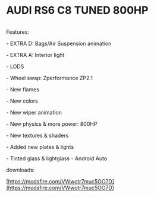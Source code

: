# AUDI RS6 C8 TUNED 800HP

<figure><img src="../../.gitbook/assets/Screenshot_f_audi_rs6_2020_tuned_ult_studio_grey_15-8-124-20-30-58.jpg" alt=""><figcaption></figcaption></figure>

Features:&#x20;

\- EXTRA D: Bags/Air Suspension animation&#x20;

\- EXTRA A: Interior light&#x20;

\- LODS&#x20;

\- Wheel swap: Zperformance ZP2.1&#x20;

\- New flames&#x20;

\- New colors&#x20;

\- New wiper animation&#x20;

\- New physics & more power: 800HP&#x20;

\- New textures & shaders

\- Added new plates & lights&#x20;

\- Tinted glass & lightglass - Android Auto



downloads:

[https://modsfire.com/VWwotr7muc5OO7D](https://modsfire.com/VWwotr7muc5OO7D)
